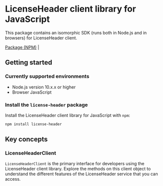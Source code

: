 # LicenseHeader client library for JavaScript

This package contains an isomorphic SDK (runs both in Node.js and in browsers) for LicenseHeader client.



[Package (NPM)](https://www.npmjs.com/package/license-header) |

## Getting started

### Currently supported environments

- Node.js version 10.x.x or higher
- Browser JavaScript


### Install the `license-header` package

Install the LicenseHeader client library for JavaScript with `npm`:

```bash
npm install license-header
```


## Key concepts

### LicenseHeaderClient

`LicenseHeaderClient` is the primary interface for developers using the LicenseHeader client library. Explore the methods on this client object to understand the different features of the LicenseHeader service that you can access.

